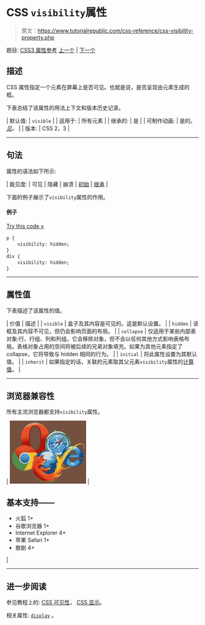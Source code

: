 # CSS `visibility`属性

> 原文：<https://www.tutorialrepublic.com/css-reference/css-visibility-property.php>

题目: [CSS3 属性参考](css3-properties.php) [上一个](css-vertical-align-property.php) | [下一个](css-white-space-property.php)

## 描述

CSS 属性指定一个元素在屏幕上是否可见。也就是说，是否呈现由元素生成的框。

下表总结了该属性的用法上下文和版本历史记录。

| 默认值: | `visible` |
| 适用于: | 所有元素 |
| 继承的: | 是 |
| 可制作动画: | 是的。 [*见*](css-animatable-properties.php)*。* |
| 版本: | CSS 2，3 |

* * *

## 句法

属性的语法如下所示:

| 能见度: | 可见 &#124; 隐藏 &#124; 崩溃 &#124; [初始](../definitions.php#initial) &#124; [继承](../definitions.php#inherit) |

下面的例子展示了`visibility`属性的作用。

#### 例子

[Try this code »](../codelab.php?topic=css&file=visibility-property "Try this code using online Editor")

```
p {
    visibility: hidden;
}
div {
    visibility: hidden;
}
```

* * *

## 属性值

下表描述了该属性的值。

| 价值 | 描述 |
| `visible` | 盒子及其内容是可见的。这是默认设置。 |
| `hidden` | 该框及其内容不可见，但仍会影响页面的布局。 |
| `collapse` | 仅适用于某些内部表对象:行、行组、列和列组。它会移除对象，但不会以任何其他方式影响表格布局。表格对象占用的空间将被后续的兄弟对象填充。如果为其他元素指定了 collapse，它将导致与 hidden 相同的行为。 |
| `initial` | 将此属性设置为其默认值。 |
| `inherit` | 如果指定的话，关联的元素取其父元素`visibility`属性的[计算值](../definitions.php#computed-value)。 |

* * *

## 浏览器兼容性

所有主流浏览器都支持`visibility`属性。

| ![Browsers Icon](img/e9331123c77668c1832e541c2fca1002.png) | 

## 基本支持——

*   火狐 1+
*   谷歌浏览器 1+
*   Internet Explorer 4+
*   苹果 Safari 1+
*   歌剧 4+

 |

* * *

## 进一步阅读

参见教程上的: [CSS 可见性](../css-tutorial/css-visibility.php)， [CSS 显示](../css-tutorial/css-display.php)。

相关属性: [`display`](css-display-property.php) 。